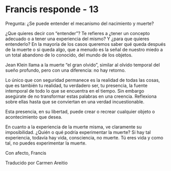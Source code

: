# Francis responde - 13

  

Pregunta: &iquest;Se puede entender el mecanismo del nacimiento y muerte?

&iquest;Que quieres decir con &ldquo;entender&rdquo;? Te refieres a &iquest;tener un concepto adecuado&nbsp;o a tener una experiencia del mismo? Y &iquest;para que quieres entenderlo? En la mayor&iacute;a de los casos queremos saber qu&eacute; queda despu&eacute;s de la muerte o si queda algo, que a menudo es la se&ntilde;al de nuestro miedo a un total abandono de lo conocido, del mundo de los objetos.

Jean Klein llama a la muerte &ldquo;el gran olvido&rdquo;, similar al olvido temporal del sue&ntilde;o profundo, pero con una diferencia: no hay retorno.

Lo &uacute;nico que con seguridad permanece es la realidad de todas las cosas, que es tambi&eacute;n tu realidad, tu verdadero ser, tu presencia, la fuente intemporal de todo lo que se encuentra en el tiempo. Sin embargo aseg&uacute;rate de no transformar estas palabras en una creencia. Reflexiona sobre ellas hasta que se conviertan en una verdad incuestionable.

Esta presencia, en su libertad, puede crear o recrear cualquier objeto o acontecimiento que desea.

En cuanto a la experiencia de la muerte misma, ve claramente su imposibilidad. &iquest;Qui&eacute;n o qu&eacute; podr&iacute;a experimentar la muerte? Si hay tal experiencia, todav&iacute;a hay vida, consciencia, no muerte. T&uacute; eres vida y como tal, no puedes experimentar la muerte.

Con afecto, Francis

Traducido por Carmen Areitio

